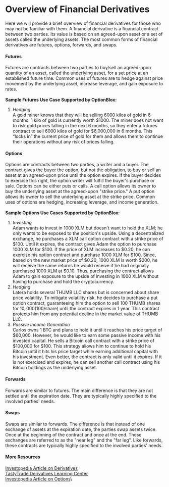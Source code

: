 # Overview of Financial Derivatives
Here we will provide a brief overview of financial derivatives for those who may not be familiar with them. A financial derivative is a financial contract between two parties. Its value is based on an agreed-upon asset or a set of assets called the underlying assets. The most common forms of financial derivatives are futures, options, forwards, and swaps.
#### Futures
Futures are contracts between two parties to buy/sell an agreed-upon quantity of an asset, called the underlying asset, for a set price at an established future time. Common uses of futures are to hedge against price movement by the underlying asset, increase leverage, and gain exposure to rates.\
\
**Sample Futures Use Case Supported by OptionBlox:**
1. *Hedging*\
A gold miner knows that they will be selling 6000 kilos of gold in 6 months. 1 kilo of gold is currently worth $1000. The miner does not want to risk gold prices falling in the next 6 months, so they enter a futures contract to sell 6000 kilos of gold for $6,000,000 in 6 months. This “locks in” the current price of gold for them and allows them to continue their operations without any risk of prices falling.

#### Options
Options are contracts between two parties, a writer and a buyer. The contract gives the buyer the option, but not the obligation, to buy or sell an asset at an agreed-upon price until the option expires. If the buyer decides to exercise this right, the option writer will fulfill the buyer's purchase or sale. Options can be either puts or calls. A call option allows its owner to buy the underlying asset at the agreed-upon "strike price." A put option allows its owner to sell the underlying asset at the strike price. Common uses of options are hedging, increasing leverage, and income generation.\
 \
**Sample Options Use Cases Supported by OptionBlox:**
1. *Investing*\
Adam wants to invest in 1000 XLM but doesn't want to hold the XLM; he only wants to be exposed to the position's upside. Using a decentralized exchange, he purchases a XLM call option contract with a strike price of $100. Until it expires, the contract gives Adam the option to purchase 1000 XLM for $100. If the price of XLM increases to $0.20, he can exercise his option contract and purchase 1000 XLM for $100. Since, based on the new market price of $0.20, 1000 XLM is worth $200, he will receive the same returns he would receive if he had originally purchased 1000 XLM at $0.10. Thus, purchasing the contract allows Adam to gain exposure to the upside of investing in 1000 XLM without having to purchase and hold the cryptocurrency.
2. *Hedging*\
Latera holds several THUMB LLC shares but is concerned about share price volatility. To mitigate volatility risk, he decides to purchase a put option contract, guaranteeing him the option to sell 100 THUMB shares for $10,000 ($100/share) until the contract expires in 1 year. This contract protects him from any potential decline in the market value of THUMB LLC.
3. *Passive Income Generation*\
Carlos owns 1 BTC and plans to hold it until it reaches his price target of $60,000. However, he would like to earn some passive income with his invested capital. He sells a Bitcoin call contract with a strike price of $100,000 for $100. This strategy allows him to continue to hold his Bitcoin until it hits his price target while earning additional capital with his investment. Even better, the contract is only valid until it expires. If it is not exercised and expires, he can sell another call contract using his Bitcoin holdings as the underlying asset. 

#### Forwards  
Forwards are similar to futures. The main difference is that they are not settled until the expiration date. They are typically highly specified to the involved parties' needs.

#### Swaps
Swaps are similar to forwards. The difference is that instead of one exchange of assets at the expiration date, the parties swap assets twice. Once at the beginning of the contract and once at the end. These exchanges are referred to as the "near leg" and the "far leg". Like forwards, these contracts are typically highly specified to the involved parties' needs.

#### More Resources
[Investopedia Article on Derivatives](https://www.investopedia.com/terms/d/derivative.asp)\
[TastyTrade Derivatives Learning Center](https://tastytrade.thinkific.com/)\
[Investopedia Article on Options](https://www.investopedia.com/terms/o/option.asp)\